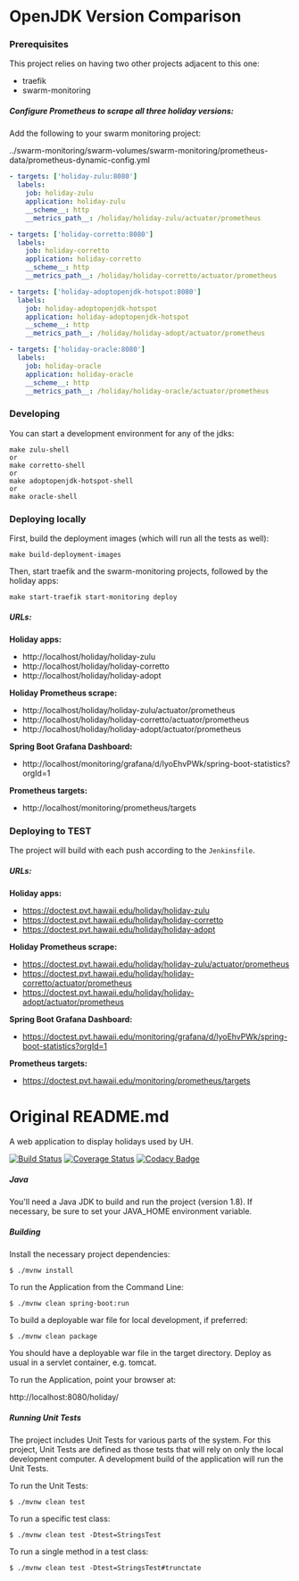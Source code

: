 # OpenJDK Version Comparison

### Prerequisites

This project relies on having two other projects adjacent to this one:
* traefik
* swarm-monitoring

##### Configure Prometheus to scrape all three holiday versions:

Add the following to your swarm monitoring project:

../swarm-monitoring/swarm-volumes/swarm-monitoring/prometheus-data/prometheus-dynamic-config.yml
```yml
- targets: ['holiday-zulu:8080']
  labels:
    job: holiday-zulu
    application: holiday-zulu
    __scheme__: http
    __metrics_path__: /holiday/holiday-zulu/actuator/prometheus

- targets: ['holiday-corretto:8080']
  labels:
    job: holiday-corretto
    application: holiday-corretto
    __scheme__: http
    __metrics_path__: /holiday/holiday-corretto/actuator/prometheus

- targets: ['holiday-adoptopenjdk-hotspot:8080']
  labels:
    job: holiday-adoptopenjdk-hotspot
    application: holiday-adoptopenjdk-hotspot
    __scheme__: http
    __metrics_path__: /holiday/holiday-adopt/actuator/prometheus

- targets: ['holiday-oracle:8080']
  labels:
    job: holiday-oracle
    application: holiday-oracle
    __scheme__: http
    __metrics_path__: /holiday/holiday-oracle/actuator/prometheus
```

### Developing

You can start a development environment for any of the jdks:

```shell
make zulu-shell
or
make corretto-shell
or
make adoptopenjdk-hotspot-shell
or
make oracle-shell
```

### Deploying locally

First, build the deployment images (which will run all the tests as well):

```shell
make build-deployment-images
```

Then, start traefik and the swarm-monitoring projects, followed by the holiday apps:

```shell
make start-traefik start-monitoring deploy
```

##### URLs:

**Holiday apps:**
* http://localhost/holiday/holiday-zulu
* http://localhost/holiday/holiday-corretto
* http://localhost/holiday/holiday-adopt

**Holiday Prometheus scrape:**
* http://localhost/holiday/holiday-zulu/actuator/prometheus
* http://localhost/holiday/holiday-corretto/actuator/prometheus
* http://localhost/holiday/holiday-adopt/actuator/prometheus

**Spring Boot Grafana Dashboard:**
* http://localhost/monitoring/grafana/d/lyoEhvPWk/spring-boot-statistics?orgId=1

**Prometheus targets:**
* http://localhost/monitoring/prometheus/targets

### Deploying to TEST

The project will build with each push according to the `Jenkinsfile`.

##### URLs:

**Holiday apps:**
* https://doctest.pvt.hawaii.edu/holiday/holiday-zulu
* https://doctest.pvt.hawaii.edu/holiday/holiday-corretto
* https://doctest.pvt.hawaii.edu/holiday/holiday-adopt

**Holiday Prometheus scrape:**
* https://doctest.pvt.hawaii.edu/holiday/holiday-zulu/actuator/prometheus
* https://doctest.pvt.hawaii.edu/holiday/holiday-corretto/actuator/prometheus
* https://doctest.pvt.hawaii.edu/holiday/holiday-adopt/actuator/prometheus

**Spring Boot Grafana Dashboard:**
* https://doctest.pvt.hawaii.edu/monitoring/grafana/d/lyoEhvPWk/spring-boot-statistics?orgId=1

**Prometheus targets:**
* https://doctest.pvt.hawaii.edu/monitoring/prometheus/targets

# Original README.md
A web application to display holidays used by UH.

[![Build Status](https://travis-ci.org/fduckart/uh-holiday-webapp-boot.png?branch=master)](https://travis-ci.org/fduckart/uh-holiday-webapp-boot)
[![Coverage Status](https://coveralls.io/repos/github/fduckart/uh-holiday-webapp-boot/badge.svg)](https://coveralls.io/github/fduckart/uh-holiday-webapp-boot)
[![Codacy Badge](https://api.codacy.com/project/badge/Grade/d68ffad24e34410a9186edd61494a749)](https://www.codacy.com/app/fduckart/uh-holiday-webapp-boot?utm_source=github.com&amp;utm_medium=referral&amp;utm_content=fduckart/uh-holiday-webapp-boot&amp;utm_campaign=Badge_Grade)

##### Java
You'll need a Java JDK to build and run the project (version 1.8).
If necessary, be sure to set your JAVA_HOME environment variable.

##### Building
Install the necessary project dependencies:

    $ ./mvnw install

To run the Application from the Command Line:

    $ ./mvnw clean spring-boot:run

To build a deployable war file for local development, if preferred:

    $ ./mvnw clean package

You should have a deployable war file in the target directory.
Deploy as usual in a servlet container, e.g. tomcat.

To run the Application, point your browser at:

http://localhost:8080/holiday/


##### Running Unit Tests
The project includes Unit Tests for various parts of the system.
For this project, Unit Tests are defined as those tests that will
rely on only the local development computer.
A development build of the application will run the Unit Tests.

To run the Unit Tests:

    $ ./mvnw clean test

To run a specific test class:

    $ ./mvnw clean test -Dtest=StringsTest

To run a single method in a test class:

    $ ./mvnw clean test -Dtest=StringsTest#trunctate
